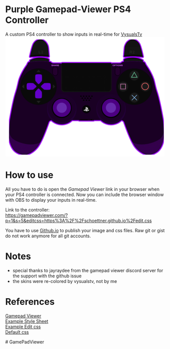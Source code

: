 # Purple Gamepad-Viewer PS4 Controller # 

A custom PS4 controller to show inputs in real-time for [VysualsTv](https://www.twitch.tv/vysualstv)  
![controler](pad.png)  

# How to use #
All you have to do is open the *Gamepad Viewer* link in your browser when your PS4 controller is connected. Now you can
include the browser window with OBS to display your inputs in real-time.

Link to the controller:  
https://gamepadviewer.com/?p=1&s=5&editcss=https%3A%2F%2Fschoettner.github.io%2Fedit.css

You have to use [Github.io](github.io) to publish your image and css files. Raw git or gist do not work anymore for
all git accounts.

# Notes #
- special thanks to jayraydee from the gamepad viewer discord server for the support with the github issue
- the skins were re-colored by vysualstv, not by me


# References #
[Gamepad Viewer](https://gamepadviewer.com/)  
[Example Style Sheet](https://gist.github.com/mrmcpowned/a787fc4f5307b7c008fb#file-edit-example-css)  
[Example Edit css](https://gist.github.com/mrmcpowned/2d4d29bd186c75b35c4da3f410f8690f)  
[Default css](https://gamepadviewer.com/style.css)  

#   G a m e P a d V i e w e r 
 
 